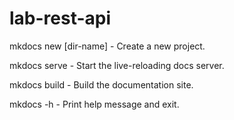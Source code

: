 # lab-rest-api

mkdocs new [dir-name] - Create a new project.

mkdocs serve - Start the live-reloading docs server.

mkdocs build - Build the documentation site.

mkdocs -h - Print help message and exit.
